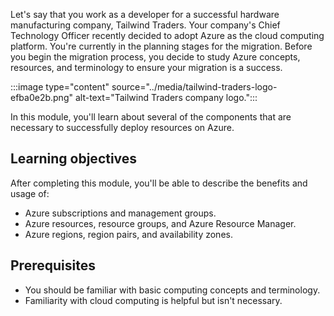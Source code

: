 Let's say that you work as a developer for a successful hardware manufacturing company, Tailwind Traders. Your company's Chief Technology Officer recently decided to adopt Azure as the cloud computing platform. You're currently in the planning stages for the migration. Before you begin the migration process, you decide to study Azure concepts, resources, and terminology to ensure your migration is a success.

:::image type="content" source="../media/tailwind-traders-logo-efba0e2b.png" alt-text="Tailwind Traders company logo.":::


In this module, you'll learn about several of the components that are necessary to successfully deploy resources on Azure.

## Learning objectives

After completing this module, you'll be able to describe the benefits and usage of:

 *  Azure subscriptions and management groups.
 *  Azure resources, resource groups, and Azure Resource Manager.
 *  Azure regions, region pairs, and availability zones.

## Prerequisites

 *  You should be familiar with basic computing concepts and terminology.
 *  Familiarity with cloud computing is helpful but isn't necessary.
